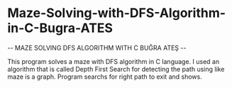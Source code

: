 # Maze-Solving-with-DFS-Algorithm-in-C-Bugra-ATES
-- MAZE SOLVING DFS ALGORITHM WITH C BUĞRA ATEŞ --

This program solves a maze with DFS algorithm in C language.
I used an algorithm that is called Depth First Search for detecting the path using like maze is a graph. 
Program searchs for right path to exit and shows.
